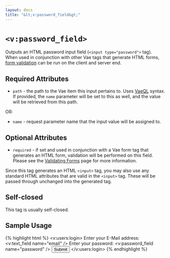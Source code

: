 ```yaml
---
layout: docs
title: "&lt;v:password_field&gt;"
---
```


# `<v:password_field>`

Outputs an HTML password input field (`<input type="password">` tag).
When used in conjunction with other Vae tags that generate HTML forms,
[form validation](/vaeml_form_validation/) can be run on the client and
server end.

## Required Attributes

-   `path` - the path to the Vae item this input pertains to. Uses
    [VaeQL](/vaeql/) syntax. If provided, the `name` parameter will be
    set to this as well, and the value will be retrieved from this path.

OR:

-   `name` - request parameter name that the input value will be
    assigned to.

## Optional Attributes

-   `required` - if set and used in conjunction with a Vae form tag that
    generates an HTML form, validation will be performed on this field.
    Please see the [Validating Forms](/vaeml_form_validation/) page for
    more information.

Since this tag generates an HTML `<input>` tag, you may also use any
standard HTML attributes that are valid in the `<input>` tag. These will
be passed through unchanged into the generated tag.

## Self-closed

This tag is usually self-closed.

## Sample Usage

{% highlight html %}
<v:users:login>
  Enter your E-Mail address: <v:text_field name="email" />
  Enter your password: <v:password_field name="password" />
  <input type="submit" />
</v:users:login>
{% endhighlight %}
